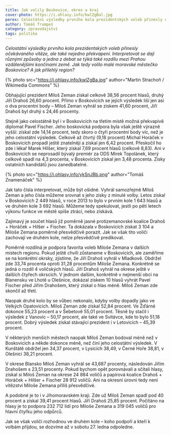 ```yaml
---
title: Jak volily Boskovice, okres a kraj
cover-photo: https://i.ohlasy.info/kwlZgBal.jpg
perex: Celostátní výsledky prvního kola prezidentských voleb přinesly očekávaného vítěze, ale také nejedno překvapení. Jak tedy volilo malé moravské městečko Boskovice? A jak přilehlý region?
author: Tomáš Trumpeš
category: zpravodajství
tags: politika
---
```


*Celostátní výsledky prvního kola prezidentských voleb přinesly očekávaného vítěze, ale také nejedno překvapení. Interpretovat se dají různými způsoby a jedna z debat se týká také rozdílu mezi Prahou  vzdálenějšími končinami země. Jak tedy volilo malé moravské městečko Boskovice? A jak přilehlý region?*

{% photo src="https://i.ohlasy.info/kwlZgBa.jpg" author="Martin Strachoň / Wikimedia Commons" %}

Obhajující prezident Miloš Zeman získal celkově 38,56 procent hlasů, druhý Jiří Drahoš 26,60 procent. Přímo v Boskovicích se jejich výsledek liší jen asi o dva procentní body – Miloš Zeman vyhrál se ziskem 41,60 procent, Jiří Drahoš byl druhý s 24,46 procenty.

Stejně jako celostátně byl i v Boskovicích na třetím místě možná překvapivě diplomat Pavel Fischer. Jeho boskovická podpora byla však ještě výrazně vyšší: získal zde 14,14 procent, tedy skoro o čtyři procentní body víc, než je jeho celostátní výsledek. Celkově až čtvrtý (9,18 procent) Michal Horáček v Boskovicích propadl ještě znatelněji a získal jen 6,42 procent. Přeskočil ho zde i lékař Marek Hilšer, který získal 7,69 procent hlasů (celkově 8,83). Ani v Boskovicích se neprosadil bývalý premiér za ODS Mirek Topolánek, který celkově spadl na 4,3 procenta, v Boskovicích získal jen 3,48 procenta. Zisky ostatních kandidátů jsou zanedbatelné.

{% photo src="https://i.ohlasy.info/ykSnJBb.png" author="Tomáš Znamenáček" %}

Jak tato čísla interpretovat, může být ošidné. Vyhrál samozřejmě Miloš Zeman a jeho čísla můžeme srovnat s jeho zisky z minulé volby. Letos získal v Boskovicích 2 449 hlasů, v roce 2013 to bylo v prvním kole 1 643 hlasů a ve druhém kole 3 692 hlasů. Můžeme tedy spekulovat, jestli po pěti letech výkonu funkce ve městě spíše ztrácí, nebo získává.

Zajímavý je součet hlasů již poměrně jasné protizemanovské koalice Drahoš + Horáček + Hilšer + Fischer. Ta dokázala v Boskovicích získat 3 104 a Miloše Zemana poměrně přesvědčivě porazit. Jak se však tito voliči zachovají ve druhém kole, nelze přesvědčivě predikovat.

Poměrně rozdílná je podpora favorita voleb Miloše Zemana v dalších místech regionu. Pokud ještě chvíli zůstaneme v Boskovicích, ale zaměříme se na konkrétní okrsky, zjistíme, že Jiří Drahoš vyhrál v Mladkově. Obdržel zde 33,74 procenta oproti 31,28 procentům Miloše Zemana. Konkrétně se jedná o rozdíl 4 voličských hlasů. Jiří Drahoš vyhrál na okrese ještě v dalších čtyřech okrscích. V jednom dalším, konkrétně v nejmenší obci na Blanensku ve Lhotě u Olešnice, dokázal ziskem 10 hlasů vyhrát Pavel Fischer před Jiřím Drahošem, který získal o hlas méně. Miloš Zeman zde skončil až třetí.

Naopak druhé kolo by se vůbec nekonalo, kdyby volby dopadly jako ve Velkých Opatovicích. Miloš Zeman zde získal 52,84 procent. Ve Žďárné dokonce 55,23 procent a v Šebetově 55,01 procent. Těsně by stačil i výsledek z Vanovic – 50,17 procent, ale také ve Svitávce, kde to bylo 51,18 procent. Dobrý výsledek získal stávající prezident i v Letovicích – 45,39 procent.

V některých menších městech naopak Miloš Zeman bodoval méně než v Boskovicích a někde dokonce méně, než činí jeho celostátní výsledek. V Kunštátě obdržel jen 34,37 procent, v Lysicích 38,49, v Černé Hoře 38,81, v Olešnici 38,21 procent.

V okrese Blansko Miloš Zeman vyhrál se 43,687 procenty, následován Jiřím Drahošem s 23,51 procenty. Pokud bychom opět porovnávali a sčítali hlasy, získal si Miloš Zeman na okrese 24 884 voličů a papírová koalice Drahoš + Horáček + Hilšer + Fischer 28 912 voličů. Ani na okresní úrovni tedy není vítězství Miloše Zemana příliš přesvědčivé.

A podobné je to i v Jihomoravském kraji. Zde už Miloš Zeman spadl pod 40 procent a získal 39,41 procent hlasů. Jiří Drahoš 25,85 procent. Počítáno na hlasy je to podpora 232 712 lidí pro Miloše Zemana a 319 045 voličů pro hlavní čtyřku jeho odpůrců.

Jak se však voliči rozhodnou ve druhém kole – koho podpoří a kteří k volbám přijdou, se dozvíme až v sobotu 27. ledna odpoledne.
